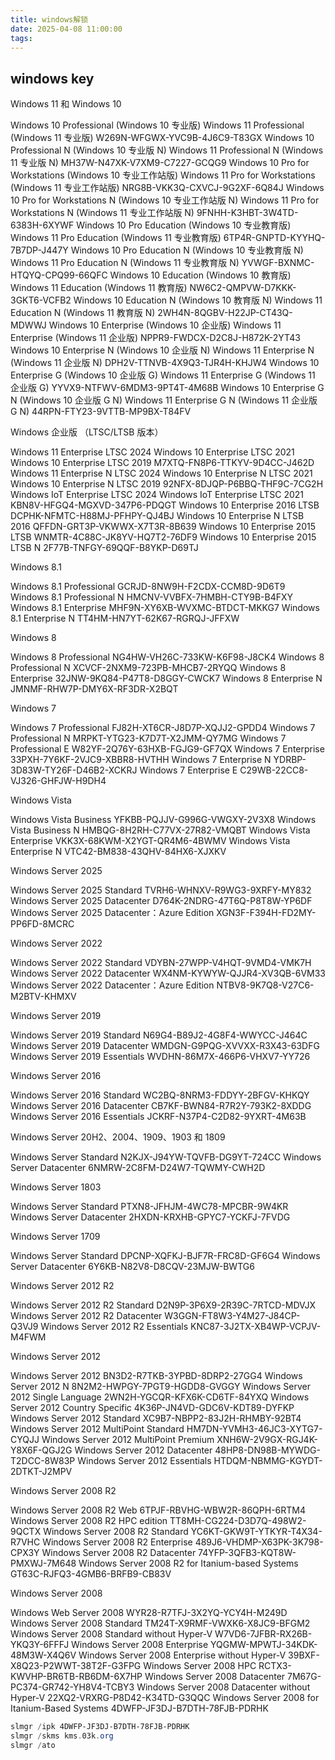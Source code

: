 ```yaml
---
title: windows解锁
date: 2025-04-08 11:00:00
tags:
---
```

## windows key

Windows 11 和 Windows 10

Windows 10 Professional (Windows 10 专业版)
Windows 11 Professional (Windows 11 专业版)	W269N-WFGWX-YVC9B-4J6C9-T83GX
Windows 10 Professional N (Windows 10 专业版 N)
Windows 11 Professional N (Windows 11 专业版 N)	MH37W-N47XK-V7XM9-C7227-GCQG9
Windows 10 Pro for Workstations (Windows 10 专业工作站版)
Windows 11 Pro for Workstations (Windows 11 专业工作站版)	NRG8B-VKK3Q-CXVCJ-9G2XF-6Q84J
Windows 10 Pro for Workstations N (Windows 10 专业工作站版 N)
Windows 11 Pro for Workstations N (Windows 11 专业工作站版 N)	9FNHH-K3HBT-3W4TD-6383H-6XYWF
Windows 10 Pro Education (Windows 10 专业教育版)
Windows 11 Pro Education (Windows 11 专业教育版)	6TP4R-GNPTD-KYYHQ-7B7DP-J447Y
Windows 10 Pro Education N (Windows 10 专业教育版 N)
Windows 11 Pro Education N (Windows 11 专业教育版 N)	YVWGF-BXNMC-HTQYQ-CPQ99-66QFC
Windows 10 Education (Windows 10 教育版)
Windows 11 Education (Windows 11 教育版)	NW6C2-QMPVW-D7KKK-3GKT6-VCFB2
Windows 10 Education N (Windows 10 教育版 N)
Windows 11 Education N (Windows 11 教育版 N)	2WH4N-8QGBV-H22JP-CT43Q-MDWWJ
Windows 10 Enterprise (Windows 10 企业版)
Windows 11 Enterprise (Windows 11 企业版)	NPPR9-FWDCX-D2C8J-H872K-2YT43
Windows 10 Enterprise N (Windows 10 企业版 N)
Windows 11 Enterprise N (Windows 11 企业版 N)	DPH2V-TTNVB-4X9Q3-TJR4H-KHJW4
Windows 10 Enterprise G (Windows 10 企业版 G)
Windows 11 Enterprise G (Windows 11 企业版 G)	YYVX9-NTFWV-6MDM3-9PT4T-4M68B
Windows 10 Enterprise G N (Windows 10 企业版 G N)
Windows 11 Enterprise G N (Windows 11 企业版 G N)	44RPN-FTY23-9VTTB-MP9BX-T84FV

Windows 企业版 （LTSC/LTSB 版本）

Windows 11 Enterprise LTSC 2024
Windows 10 Enterprise LTSC 2021
Windows 10 Enterprise LTSC 2019	M7XTQ-FN8P6-TTKYV-9D4CC-J462D
Windows 11 Enterprise N LTSC 2024
Windows 10 Enterprise N LTSC 2021
Windows 10 Enterprise N LTSC 2019	92NFX-8DJQP-P6BBQ-THF9C-7CG2H
Windows IoT Enterprise LTSC 2024
Windows IoT Enterprise LTSC 2021	KBN8V-HFGQ4-MGXVD-347P6-PDQGT
Windows 10 Enterprise 2016 LTSB	DCPHK-NFMTC-H88MJ-PFHPY-QJ4BJ
Windows 10 Enterprise N LTSB 2016	QFFDN-GRT3P-VKWWX-X7T3R-8B639
Windows 10 Enterprise 2015 LTSB	WNMTR-4C88C-JK8YV-HQ7T2-76DF9
Windows 10 Enterprise 2015 LTSB N	2F77B-TNFGY-69QQF-B8YKP-D69TJ

Windows 8.1

Windows 8.1 Professional	GCRJD-8NW9H-F2CDX-CCM8D-9D6T9
Windows 8.1 Professional N	HMCNV-VVBFX-7HMBH-CTY9B-B4FXY
Windows 8.1 Enterprise	MHF9N-XY6XB-WVXMC-BTDCT-MKKG7
Windows 8.1 Enterprise N	TT4HM-HN7YT-62K67-RGRQJ-JFFXW

Windows 8

Windows 8 Professional	NG4HW-VH26C-733KW-K6F98-J8CK4
Windows 8 Professional N	XCVCF-2NXM9-723PB-MHCB7-2RYQQ
Windows 8 Enterprise	32JNW-9KQ84-P47T8-D8GGY-CWCK7
Windows 8 Enterprise N	JMNMF-RHW7P-DMY6X-RF3DR-X2BQT

Windows 7

Windows 7 Professional	FJ82H-XT6CR-J8D7P-XQJJ2-GPDD4
Windows 7 Professional N	MRPKT-YTG23-K7D7T-X2JMM-QY7MG
Windows 7 Professional E	W82YF-2Q76Y-63HXB-FGJG9-GF7QX
Windows 7 Enterprise	33PXH-7Y6KF-2VJC9-XBBR8-HVTHH
Windows 7 Enterprise N	YDRBP-3D83W-TY26F-D46B2-XCKRJ
Windows 7 Enterprise E	C29WB-22CC8-VJ326-GHFJW-H9DH4

Windows Vista

Windows Vista Business	YFKBB-PQJJV-G996G-VWGXY-2V3X8
Windows Vista Business N	HMBQG-8H2RH-C77VX-27R82-VMQBT
Windows Vista Enterprise	VKK3X-68KWM-X2YGT-QR4M6-4BWMV
Windows Vista Enterprise N	VTC42-BM838-43QHV-84HX6-XJXKV

Windows Server 2025

Windows Server 2025 Standard	TVRH6-WHNXV-R9WG3-9XRFY-MY832
Windows Server 2025 Datacenter	D764K-2NDRG-47T6Q-P8T8W-YP6DF
Windows Server 2025 Datacenter：Azure Edition	XGN3F-F394H-FD2MY-PP6FD-8MCRC

Windows Server 2022

Windows Server 2022 Standard	VDYBN-27WPP-V4HQT-9VMD4-VMK7H
Windows Server 2022 Datacenter	WX4NM-KYWYW-QJJR4-XV3QB-6VM33
Windows Server 2022 Datacenter：Azure Edition	NTBV8-9K7Q8-V27C6-M2BTV-KHMXV

Windows Server 2019

Windows Server 2019 Standard	N69G4-B89J2-4G8F4-WWYCC-J464C
Windows Server 2019 Datacenter	WMDGN-G9PQG-XVVXX-R3X43-63DFG
Windows Server 2019 Essentials	WVDHN-86M7X-466P6-VHXV7-YY726

Windows Server 2016

Windows Server 2016 Standard	WC2BQ-8NRM3-FDDYY-2BFGV-KHKQY
Windows Server 2016 Datacenter	CB7KF-BWN84-R7R2Y-793K2-8XDDG
Windows Server 2016 Essentials	JCKRF-N37P4-C2D82-9YXRT-4M63B

Windows Server 20H2、2004、1909、1903 和 1809

Windows Server Standard	N2KJX-J94YW-TQVFB-DG9YT-724CC
Windows Server Datacenter	6NMRW-2C8FM-D24W7-TQWMY-CWH2D

Windows Server 1803

Windows Server Standard	PTXN8-JFHJM-4WC78-MPCBR-9W4KR
Windows Server Datacenter	2HXDN-KRXHB-GPYC7-YCKFJ-7FVDG

Windows Server 1709

Windows Server Standard	DPCNP-XQFKJ-BJF7R-FRC8D-GF6G4
Windows Server Datacenter	6Y6KB-N82V8-D8CQV-23MJW-BWTG6

Windows Server 2012 R2

Windows Server 2012 R2 Standard	D2N9P-3P6X9-2R39C-7RTCD-MDVJX
Windows Server 2012 R2 Datacenter	W3GGN-FT8W3-Y4M27-J84CP-Q3VJ9
Windows Server 2012 R2 Essentials	KNC87-3J2TX-XB4WP-VCPJV-M4FWM

Windows Server 2012

Windows Server 2012	BN3D2-R7TKB-3YPBD-8DRP2-27GG4
Windows Server 2012 N	8N2M2-HWPGY-7PGT9-HGDD8-GVGGY
Windows Server 2012 Single Language	2WN2H-YGCQR-KFX6K-CD6TF-84YXQ
Windows Server 2012 Country Specific	4K36P-JN4VD-GDC6V-KDT89-DYFKP
Windows Server 2012 Standard	XC9B7-NBPP2-83J2H-RHMBY-92BT4
Windows Server 2012 MultiPoint Standard	HM7DN-YVMH3-46JC3-XYTG7-CYQJJ
Windows Server 2012 MultiPoint Premium	XNH6W-2V9GX-RGJ4K-Y8X6F-QGJ2G
Windows Server 2012 Datacenter	48HP8-DN98B-MYWDG-T2DCC-8W83P
Windows Server 2012 Essentials	HTDQM-NBMMG-KGYDT-2DTKT-J2MPV

Windows Server 2008 R2

Windows Server 2008 R2 Web	6TPJF-RBVHG-WBW2R-86QPH-6RTM4
Windows Server 2008 R2 HPC edition	TT8MH-CG224-D3D7Q-498W2-9QCTX
Windows Server 2008 R2 Standard	YC6KT-GKW9T-YTKYR-T4X34-R7VHC
Windows Server 2008 R2 Enterprise	489J6-VHDMP-X63PK-3K798-CPX3Y
Windows Server 2008 R2 Datacenter	74YFP-3QFB3-KQT8W-PMXWJ-7M648
Windows Server 2008 R2 for Itanium-based Systems	GT63C-RJFQ3-4GMB6-BRFB9-CB83V

Windows Server 2008

Windows Web Server 2008	WYR28-R7TFJ-3X2YQ-YCY4H-M249D
Windows Server 2008 Standard	TM24T-X9RMF-VWXK6-X8JC9-BFGM2
Windows Server 2008 Standard without Hyper-V	W7VD6-7JFBR-RX26B-YKQ3Y-6FFFJ
Windows Server 2008 Enterprise	YQGMW-MPWTJ-34KDK-48M3W-X4Q6V
Windows Server 2008 Enterprise without Hyper-V	39BXF-X8Q23-P2WWT-38T2F-G3FPG
Windows Server 2008 HPC	RCTX3-KWVHP-BR6TB-RB6DM-6X7HP
Windows Server 2008 Datacenter	7M67G-PC374-GR742-YH8V4-TCBY3
Windows Server 2008 Datacenter without Hyper-V	22XQ2-VRXRG-P8D42-K34TD-G3QQC
Windows Server 2008 for Itanium-Based Systems	4DWFP-JF3DJ-B7DTH-78FJB-PDRHK

```powershell
slmgr /ipk 4DWFP-JF3DJ-B7DTH-78FJB-PDRHK
slmgr /skms kms.03k.org
slmgr /ato
```